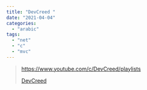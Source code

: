 ```yaml
---
title: "DevCreed "
date: "2021-04-04"
categories:
  - "arabic"
tags:
  - "net"
  - "c"
  - "mvc"
---
```


> https://www.youtube.com/c/DevCreed/playlists
>
> [DevCreed ](https://www.youtube.com/c/DevCreed/playlists)

